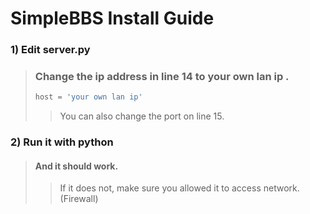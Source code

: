 # SimpleBBS Install Guide
### 1) Edit server.py
>### Change the ip address in line 14 to your own lan ip .
>```python
>host = 'your own lan ip'
>```
>> You can also change the port on line 15.
                
### 2) Run it with python
>#### And it should work.
>>If it does not, make sure you allowed it to access network. (Firewall)
